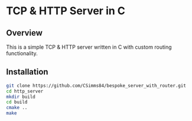 # TCP & HTTP Server in C

## Overview
This is a simple TCP & HTTP server written in C with custom routing functionality.

## Installation
```sh
git clone https://github.com/CSimms84/bespoke_server_with_router.git
cd http_server
mkdir build
cd build
cmake ..
make

